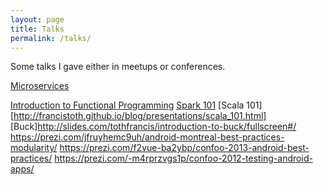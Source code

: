 ```yaml
---
layout: page
title: Talks
permalink: /talks/
---
```


Some talks I gave either in meetups or conferences.

[Microservices](20191120_microservices/index.html)

[Introduction to Functional Programming](http://francistoth.github.io/blog/presentations/intro_to_fp.html)
[Spark 101](http://francistoth.github.io/blog/presentations/spark_101.html)
[Scala 101][http://francistoth.github.io/blog/presentations/scala_101.html]
[Buck]http://slides.com/tothfrancis/introduction-to-buck/fullscreen#/
https://prezi.com/jfruyhemc9uh/android-montreal-best-practices-modularity/
https://prezi.com/f2vue-ba2ybp/confoo-2013-android-best-practices/
https://prezi.com/-m4rprzvgs1p/confoo-2012-testing-android-apps/